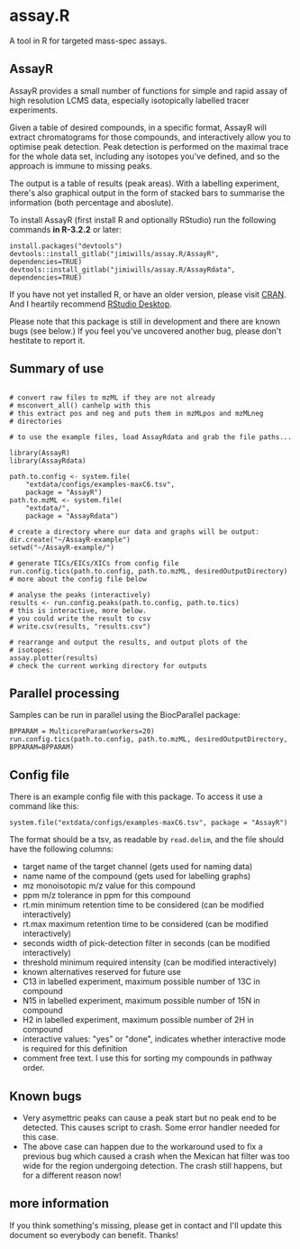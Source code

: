 # assay.R

A tool in R for targeted mass-spec assays.

## AssayR

AssayR provides a small number of functions for simple and
rapid assay of high resolution LCMS data, especially isotopically
labelled tracer experiments.

Given a table of desired compounds, in a specific format, AssayR will extract
chromatograms for those compounds, and interactively allow you to optimise peak
detection.  Peak detection is performed on the maximal trace for the whole data
set, including any isotopes you've defined, and so the approach is immune to 
missing peaks.

The output is a table of results (peak areas).  With a labelling experiment, 
there's also graphical output in the form of stacked bars to summarise the 
information (both percentage and aboslute).

To install AssayR (first install R and optionally RStudio) run the following
commands **in R-3.2.2** or later:

    install.packages("devtools")
    devtools::install_gitlab("jimiwills/assay.R/AssayR", dependencies=TRUE)
    devtools::install_gitlab("jimiwills/assay.R/AssayRdata", dependencies=TRUE)

If you have
not yet installed R, or have an older version, 
please visit [CRAN](https://cran.r-project.org/).  And I 
heartily recommend
[RStudio Desktop](https://www.rstudio.com/products/RStudio/#Desktop).

Please note that this package is still in development and there are known bugs (see below.)  If you feel you've uncovered another bug, please don't hestitate to report it.

## Summary of use

```{r usage, eval=FALSE}

# convert raw files to mzML if they are not already
# msconvert_all() canhelp with this
# this extract pos and neg and puts them in mzMLpos and mzMLneg
# directories

# to use the example files, load AssayRdata and grab the file paths...

library(AssayR)
library(AssayRdata)

path.to.config <- system.file(
    "extdata/configs/examples-maxC6.tsv", 
    package = "AssayR")
path.to.mzML <- system.file(
    "extdata/", 
    package = "AssayRdata")

# create a directory where our data and graphs will be output:
dir.create("~/AssayR-example")
setwd("~/AssayR-example/")

# generate TICs/EICs/XICs from config file
run.config.tics(path.to.config, path.to.mzML, desiredOutputDirectory)
# more about the config file below

# analyse the peaks (interactively)
results <- run.config.peaks(path.to.config, path.to.tics)
# this is interactive, more below.
# you could write the result to csv
# write.csv(results, "results.csv")

# rearrange and output the results, and output plots of the
# isotopes:
assay.plotter(results)
# check the current working directory for outputs

```

## Parallel processing

Samples can be run in parallel using the BiocParallel package:

```
BPPARAM = MulticoreParam(workers=20)
run.config.tics(path.to.config, path.to.mzML, desiredOutputDirectory, BPPARAM=BPPARAM)
```

## Config file

There is an example config file with this package.  To access it use a command
like this:

    system.file("extdata/configs/examples-maxC6.tsv", package = "AssayR")

The format should be a tsv, as readable by `read.delim`, and the file
should have the following columns:

* target
    name of the target channel (gets used for naming data)
* name
    name of the compound (gets used for labelling graphs)
* mz
    monoisotopic m/z value for this compound
* ppm
    m/z tolerance in ppm for this compound
* rt.min
    minimum retention time to be considered (can be modified interactively)
* rt.max
    maximum retention time to be considered (can be modified interactively)
* seconds
    width of pick-detection filter in seconds (can be modified interactively)
* threshold
    minimum required intensity (can be modified interactively)
* known alternatives
    reserved for future use
* C13
    in labelled experiment, maximum possible number of 13C in compound
* N15
    in labelled experiment, maximum possible number of 15N in compound
* H2
    in labelled experiment, maximum possible number of 2H in compound
* interactive
    values: "yes" or "done", indicates whether interactive mode is 
    required for this definition
* comment
    free text.  I use this for sorting my compounds in pathway order.

## Known bugs

* Very asymettric peaks can cause a peak start but no peak end to be detected. This causes script to crash.  Some error handler needed for this case.
* The above case can happen due to the workaround used to fix a previous bug which caused a crash when the Mexican hat filter was too wide for the region undergoing detection.  The crash still happens, but for a different reason now!

## more information

If you think something's missing, please get in contact and I'll update this
document so everybody can benefit.  Thanks!
